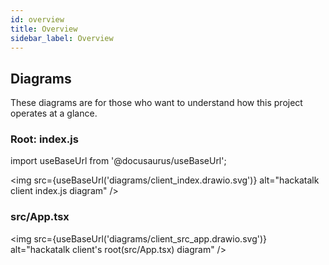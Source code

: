 ```yaml
---
id: overview
title: Overview
sidebar_label: Overview
---
```


## Diagrams

These diagrams are for those who want to understand how this project operates at a glance.

### Root: index.js

import useBaseUrl from '@docusaurus/useBaseUrl';

<img src={useBaseUrl('diagrams/client_index.drawio.svg')} alt="hackatalk client index.js diagram" />


### src/App.tsx

<img src={useBaseUrl('diagrams/client_src_app.drawio.svg')} alt="hackatalk client's root(src/App.tsx) diagram" />
